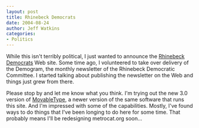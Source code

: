 ```yaml
---
layout: post
title: Rhinebeck Democrats
date: 2004-08-24
author: Jeff Watkins
categories:
- Politics
---
```


<p>While this isn't terribly political, I just wanted to announce the
<a href="http://rhinebeckdemocrats.org" title="Rhinebeck
Democrats">Rhinebeck Democrats</a> Web site. Some time ago, I
volunteered to take over delivery of the Demogram, the monthly
newsletter of the Rhinebeck Democratic Committee. I started talking
about publishing the newsletter on the Web and things just grew from
there.</p>
<p>Please stop by and let me know what you think. I'm trying out the
new 3.0 version of <a href="http://movabletype.org">MovableType</a>, a
newer version of the same software that runs this site. And I'm
impressed with some of the capabilities. Mostly, I've found ways to do
things that I've been longing to do here for some time. That probably
means I'll be redesigning metrocat.org soon...</p>